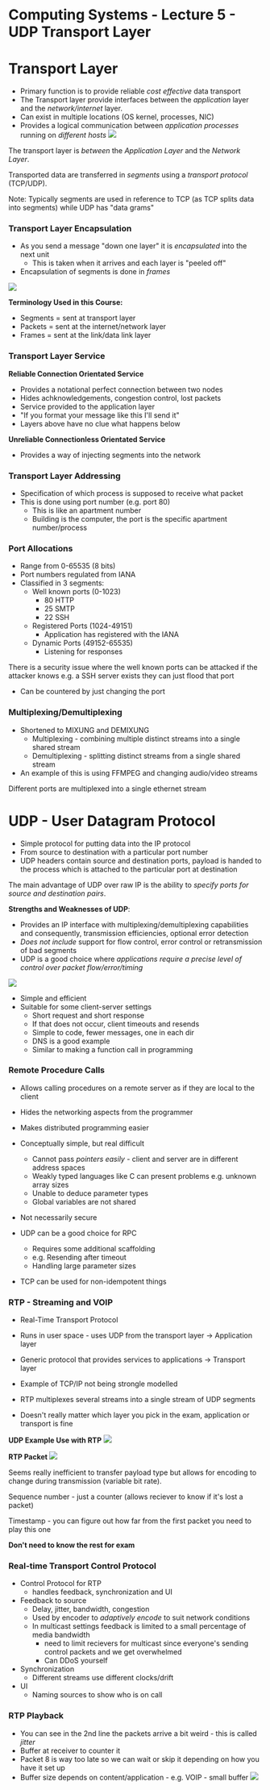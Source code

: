# Computing Systems - Lecture 5 - UDP Transport Layer

# Transport Layer
- Primary function is to provide reliable *cost effective* data transport
- The Transport layer provide interfaces between the *application* layer and the *network/internet* layer.
- Can exist in multiple locations (OS kernel, processes, NIC)
- Provides a logical communication between *application processes* running on *different hosts*
![](lec5/lec50.png)

The transport layer is *between* the *Application Layer* and the *Network Layer*.

Transported data are transferred in *segments* using a *transport protocol* (TCP/UDP).

Note: Typically segments are used in reference to TCP (as TCP splits data into segments) while UDP has "data grams"

### Transport Layer Encapsulation
- As you send a message "down one layer" it is *encapsulated* into the next unit
	- This is taken when it arrives and each layer is "peeled off"
- Encapsulation of segments is done in *frames*

![](lec5/lec51.png)

**Terminology Used in this Course:**
- Segments = sent at transport layer
- Packets = sent at the internet/network layer
- Frames = sent at the link/data link layer

### Transport Layer Service
**Reliable Connection Orientated Service**
- Provides a notational perfect connection between two nodes
- Hides achknowledgements, congestion control, lost packets
- Service provided to the application layer
- "If you format your message like this I'll send it"
- Layers above have no clue what happens below

**Unreliable Connectionless Orientated Service**
- Provides a way of injecting segments into the network

### Transport Layer Addressing
- Specification of which process is supposed to receive what packet
- This is done using port number (e.g. port 80)
	- This is like an apartment number
	- Building is the computer, the port is the specific apartment number/process

### Port Allocations
- Range from 0-65535 (8 bits)
- Port numbers regulated from IANA
- Classified in 3 segments:
	- Well known ports (0-1023)
		- 80 HTTP
		- 25 SMTP
		- 22 SSH
	- Registered Ports (1024-49151)
		- Application has registered with the IANA
	- Dynamic Ports (49152-65535)
		- Listening for responses

There is a security issue where the well known ports can be attacked if the attacker knows e.g. a SSH server exists they can just flood that port
- Can be countered by just changing the port

### Multiplexing/Demultiplexing
- Shortened to MIXUNG and DEMIXUNG
	- Multiplexing - combining multiple distinct streams into a single shared stream
	- Demultiplexing - splitting distinct streams from a single shared stream
- An example of this is using FFMPEG and changing audio/video streams

Different ports are multiplexed into a single ethernet stream

# UDP - User Datagram Protocol
- Simple protocol for putting data into the IP protocol
- From source to destination with a particular port number
- UDP headers contain source and destination ports, payload is handed to the process which is attached to the particular port at destination

The main advantage of UDP over raw IP is the ability to *specify ports for source and destination pairs*.

**Strengths and Weaknesses of UDP**:
- Provides an IP interface with multiplexing/demultiplexing capabilities and consequently, transmission efficiencies, optional error detection
- *Does not include* support for flow control, error control or retransmission of bad segments
- UDP is a good choice where *applications require a precise level of control over packet flow/error/timing*

![](lec5/lec52.png)

- Simple and efficient
- Suitable for some client-server settings
	- Short request and short response
	- If that does not occur, client timeouts and resends
	- Simple to code, fewer messages, one in each dir
	- DNS is a good example
	- Similar to making a function call in programming

### Remote Procedure Calls
- Allows calling procedures on a remote server as if they are local to the client
- Hides the networking aspects from the programmer
- Makes distributed programming easier

- Conceptually simple, but real difficult
	- Cannot pass *pointers easily* - client and server are in different address spaces
	- Weakly typed languages like C can present problems e.g. unknown array sizes
	- Unable to deduce parameter types
	- Global variables are not shared

- Not necessarily secure

- UDP can be a good choice for RPC
	- Requires some additional scaffolding
	- e.g. Resending after timeout
	- Handling large parameter sizes

- TCP can be used for non-idempotent things

### RTP - Streaming and VOIP
- Real-Time Transport Protocol
- Runs in user space - uses UDP from the transport layer -> Application layer
- Generic protocol that provides services to applications -> Transport layer
- Example of TCP/IP not being strongle modelled
- RTP multiplexes several streams into a single stream of UDP segments

- Doesn't really matter which layer you pick in the exam, application or transport is fine

**UDP Example Use with RTP**
![](lec5/lec53.png)

**RTP Packet**
![](lec5/lec54.png)

Seems really inefficient to transfer payload type but allows for encoding to change during transmission (variable bit rate).

Sequence number - just a counter (allows reciever to know if it's lost a packet)

Timestamp - you can figure out how far from the first packet you need to play this one

**Don't need to know the rest for exam**

### Real-time Transport Control Protocol
- Control Protocol for RTP
	- handles feedback, synchronization and UI
- Feedback to source
	- Delay, jitter, bandwidth, congestion
	- Used by encoder to *adaptively encode* to suit network conditions
	- In multicast settings feedback is limited to a small percentage of media bandwidth
		- need to limit recievers for multicast since everyone's sending control packets and we get overwhelmed
		- Can DDoS yourself
- Synchronization
	- Different streams use different clocks/drift
- UI
	- Naming sources to show who is on call

### RTP Playback
- You can see in the 2nd line the packets arrive a bit weird - this is called *jitter*
- Buffer at receiver to counter it
- Packet 8 is way too late so we can wait or skip it depending on how you have it set up
- Buffer size depends on content/application - e.g. VOIP - small buffer
![](lec5/lec55.png)